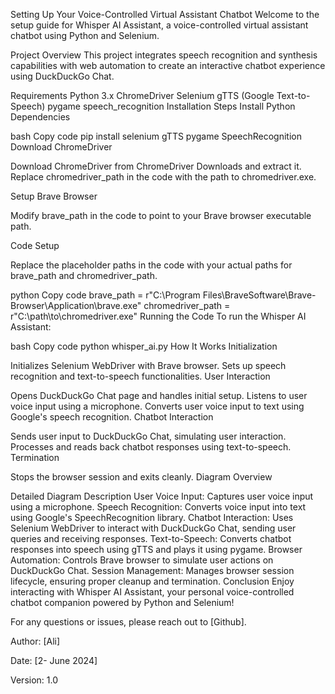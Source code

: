 Setting Up Your Voice-Controlled Virtual Assistant Chatbot
Welcome to the setup guide for Whisper AI Assistant, a voice-controlled virtual assistant chatbot using Python and Selenium.

Project Overview
This project integrates speech recognition and synthesis capabilities with web automation to create an interactive chatbot experience using DuckDuckGo Chat.

Requirements
Python 3.x
ChromeDriver
Selenium
gTTS (Google Text-to-Speech)
pygame
speech_recognition
Installation Steps
Install Python Dependencies

bash
Copy code
pip install selenium gTTS pygame SpeechRecognition
Download ChromeDriver

Download ChromeDriver from ChromeDriver Downloads and extract it. Replace chromedriver_path in the code with the path to chromedriver.exe.

Setup Brave Browser

Modify brave_path in the code to point to your Brave browser executable path.

Code Setup

Replace the placeholder paths in the code with your actual paths for brave_path and chromedriver_path.

python
Copy code
brave_path = r"C:\Program Files\BraveSoftware\Brave-Browser\Application\brave.exe"
chromedriver_path = r"C:\path\to\chromedriver.exe"
Running the Code
To run the Whisper AI Assistant:

bash
Copy code
python whisper_ai.py
How It Works
Initialization

Initializes Selenium WebDriver with Brave browser.
Sets up speech recognition and text-to-speech functionalities.
User Interaction

Opens DuckDuckGo Chat page and handles initial setup.
Listens to user voice input using a microphone.
Converts user voice input to text using Google's speech recognition.
Chatbot Interaction

Sends user input to DuckDuckGo Chat, simulating user interaction.
Processes and reads back chatbot responses using text-to-speech.
Termination

Stops the browser session and exits cleanly.
Diagram Overview

Detailed Diagram Description
User Voice Input: Captures user voice input using a microphone.
Speech Recognition: Converts voice input into text using Google's SpeechRecognition library.
Chatbot Interaction: Uses Selenium WebDriver to interact with DuckDuckGo Chat, sending user queries and receiving responses.
Text-to-Speech: Converts chatbot responses into speech using gTTS and plays it using pygame.
Browser Automation: Controls Brave browser to simulate user actions on DuckDuckGo Chat.
Session Management: Manages browser session lifecycle, ensuring proper cleanup and termination.
Conclusion
Enjoy interacting with Whisper AI Assistant, your personal voice-controlled chatbot companion powered by Python and Selenium!

For any questions or issues, please reach out to [Github].

Author: [Ali]

Date: [2- June 2024]

Version: 1.0
